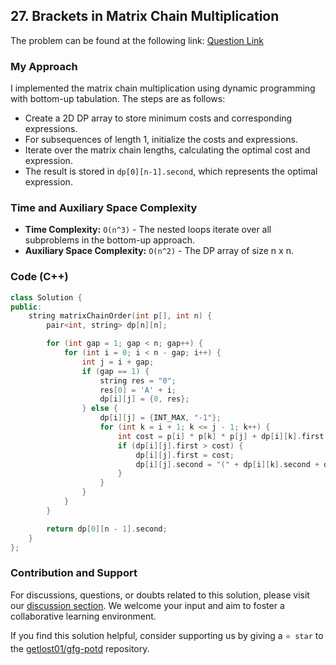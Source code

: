 ## 27. Brackets in Matrix Chain Multiplication
The problem can be found at the following link: [Question Link](https://www.geeksforgeeks.org/problems/brackets-in-matrix-chain-multiplication1024/1)

### My Approach

I implemented the matrix chain multiplication using dynamic programming with bottom-up tabulation. The steps are as follows:

- Create a 2D DP array to store minimum costs and corresponding expressions.
- For subsequences of length 1, initialize the costs and expressions.
- Iterate over the matrix chain lengths, calculating the optimal cost and expression.
- The result is stored in `dp[0][n-1].second`, which represents the optimal expression.

### Time and Auxiliary Space Complexity

- **Time Complexity:** `O(n^3)` - The nested loops iterate over all subproblems in the bottom-up approach.
- **Auxiliary Space Complexity:** `O(n^2)` - The DP array of size n x n.

### Code (C++)

```cpp
class Solution {
public:
    string matrixChainOrder(int p[], int n) {
        pair<int, string> dp[n][n];

        for (int gap = 1; gap < n; gap++) {
            for (int i = 0; i < n - gap; i++) {
                int j = i + gap;
                if (gap == 1) {
                    string res = "0";
                    res[0] = 'A' + i;
                    dp[i][j] = {0, res};
                } else {
                    dp[i][j] = {INT_MAX, "-1"};
                    for (int k = i + 1; k <= j - 1; k++) {
                        int cost = p[i] * p[k] * p[j] + dp[i][k].first + dp[k][j].first;
                        if (dp[i][j].first > cost) {
                            dp[i][j].first = cost;
                            dp[i][j].second = "(" + dp[i][k].second + dp[k][j].second + ")";
                        }
                    }
                }
            }
        }

        return dp[0][n - 1].second;
    }
};
```

### Contribution and Support

For discussions, questions, or doubts related to this solution, please visit our [discussion section](https://github.com/getlost01/gfg-potd/discussions). We welcome your input and aim to foster a collaborative learning environment.

If you find this solution helpful, consider supporting us by giving a `⭐ star` to the [getlost01/gfg-potd](https://github.com/getlost01/gfg-potd) repository.